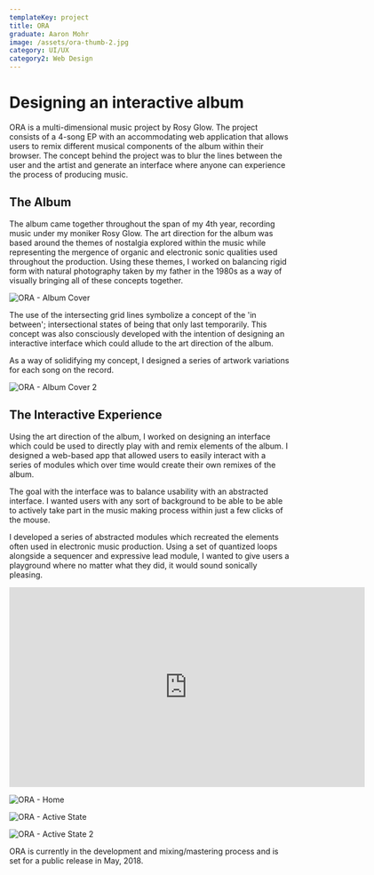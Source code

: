 ```yaml
---
templateKey: project
title: ORA
graduate: Aaron Mohr
image: /assets/ora-thumb-2.jpg
category: UI/UX
category2: Web Design
---
```

# Designing an interactive album

ORA is a multi-dimensional music project by Rosy Glow. The project consists of a 4-song EP with an accommodating web application that allows users to remix different musical components of the album within their browser. The concept behind the project was to blur the lines between the user and the artist and generate an interface where anyone can experience the process of producing music.

## The Album

The album came together throughout the span of my 4th year, recording music under my moniker Rosy Glow. The art direction for the album was based around the themes of nostalgia explored within the music while representing the mergence of organic and electronic sonic qualities used throughout the production. Using these themes, I worked on balancing rigid form with natural photography taken by my father in the 1980s as a way of visually bringing all of these concepts together.

![ORA - Album Cover](/assets/ora-artwork.jpg)

The use of the intersecting grid lines symbolize a concept of the 'in between'; intersectional states of being that only last temporarily. This concept was also consciously developed with the intention of designing an interactive interface which could allude to the art direction of the album.

As a way of solidifying my concept, I designed a series of artwork variations for each song on the record.

![ORA - Album Cover 2](/assets/ora-artwork-3.jpg)

## The Interactive Experience

Using the art direction of the album, I worked on designing an interface which could be used to directly play with and remix elements of the album. I designed a web-based app that allowed users to easily interact with a series of modules which over time would create their own remixes of the album.

The goal with the interface was to balance usability with an abstracted interface. I wanted users with any sort of background to be able to be able to actively take part in the music making process within just a few clicks of the mouse.

I developed a series of abstracted modules which recreated the elements often used in electronic music production. Using a set of quantized loops alongside a sequencer and expressive lead module, I wanted to give users a playground where no matter what they did, it would sound sonically pleasing.

<iframe src="https://player.vimeo.com/video/263900291" width="640" height="360" frameborder="0" webkitallowfullscreen mozallowfullscreen allowfullscreen></iframe>

![ORA - Home](/assets/ora-home.jpg)

![ORA - Active State](/assets/ora-home-active-1.jpg)

![ORA - Active State 2](/assets/ora-home-active-2.jpg)

ORA is currently in the development and mixing/mastering process and is set for a public release in May, 2018.
